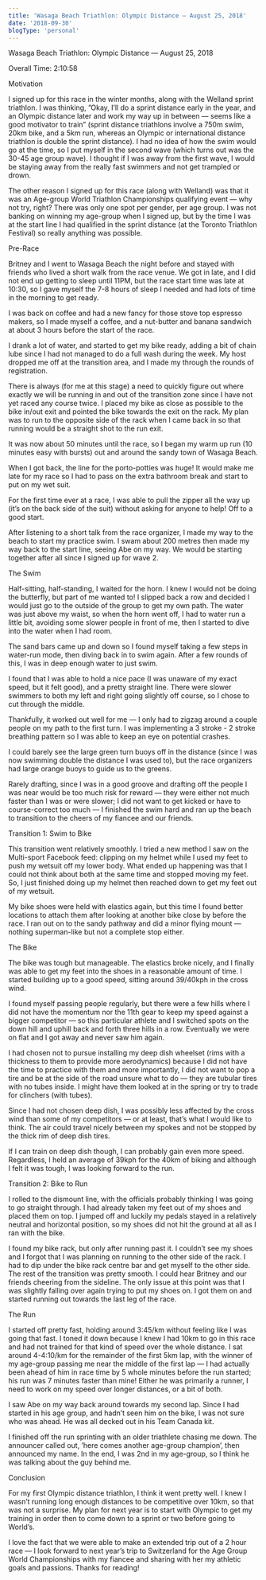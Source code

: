 ```yaml
---
title: 'Wasaga Beach Triathlon: Olympic Distance — August 25, 2018'
date: '2018-09-30'
blogType: 'personal'
---
```


Wasaga Beach Triathlon: Olympic Distance — August 25, 2018

Overall Time: 2:10:58

Motivation

I signed up for this race in the winter months, along with the Welland sprint triathlon. I was thinking, ”Okay, I’ll do a sprint distance early in the year, and an Olympic distance later and work my way up in between — seems like a good motivator to train” (sprint distance triathlons involve a 750m swim, 20km bike, and a 5km run, whereas an Olympic or international distance triathlon is double the sprint distance). I had no idea of how the swim would go at the time, so I put myself in the second wave (which turns out was the 30-45 age group wave). I thought if I was away from the first wave, I would be staying away from the really fast swimmers and not get trampled or drown.

The other reason I signed up for this race (along with Welland) was that it was an Age-group World Triathlon Championships qualifying event — why not try, right? There was only one spot per gender, per age group. I was not banking on winning my age-group when I signed up, but by the time I was at the start line I had qualified in the sprint distance (at the Toronto Triathlon Festival) so really anything was possible.

Pre-Race

Britney and I went to Wasaga Beach the night before and stayed with friends who lived a short walk from the race venue. We got in late, and I did not end up getting to sleep until 11PM, but the race start time was late at 10:30, so I gave myself the 7-8 hours of sleep I needed and had lots of time in the morning to get ready.

I was back on coffee and had a new fancy for those stove top espresso makers, so I made myself a coffee, and a nut-butter and banana sandwich at about 3 hours before the start of the race.

I drank a lot of water, and started to get my bike ready, adding a bit of chain lube since I had not managed to do a full wash during the week. My host dropped me off at the transition area, and I made my through the rounds of registration.

There is always (for me at this stage) a need to quickly figure out where exactly we will be running in and out of the transition zone since I have not yet raced any course twice. I placed my bike as close as possible to the bike in/out exit and pointed the bike towards the exit on the rack. My plan was to run to the opposite side of the rack when I came back in so that running would be a straight shot to the run exit.

It was now about 50 minutes until the race, so I began my warm up run (10 minutes easy with bursts) out and around the sandy town of Wasaga Beach.

When I got back, the line for the porto-potties was huge! It would make me late for my race so I had to pass on the extra bathroom break and start to put on my wet suit.

For the first time ever at a race, I was able to pull the zipper all the way up (it’s on the back side of the suit) without asking for anyone to help! Off to a good start.

After listening to a short talk from the race organizer, I made my way to the beach to start my practice swim. I swam about 200 metres then made my way back to the start line, seeing Abe on my way. We would be starting together after all since I signed up for wave 2.

The Swim

Half-sitting, half-standing, I waited for the horn. I knew I would not be doing the butterfly, but part of me wanted to! I slipped back a row and decided I would just go to the outside of the group to get my own path. The water was just above my waist, so when the horn went off, I had to water run a little bit, avoiding some slower people in front of me, then I started to dive into the water when I had room.

The sand bars came up and down so I found myself taking a few steps in water-run mode, then diving back in to swim again. After a few rounds of this, I was in deep enough water to just swim.

I found that I was able to hold a nice pace (I was unaware of my exact speed, but it felt good), and a pretty straight line. There were slower swimmers to both my left and right going slightly off course, so I chose to cut through the middle.

Thankfully, it worked out well for me — I only had to zigzag around a couple people on my path to the first turn. I was implementing a 3 stroke - 2 stroke breathing pattern so I was able to keep an eye on potential crashes.

I could barely see the large green turn buoys off in the distance (since I was now swimming double the distance I was used to), but the race organizers had large orange buoys to guide us to the greens.

Rarely drafting, since I was in a good groove and drafting off the people I was near would be too much risk for reward — they were either not much faster than I was or were slower; I did not want to get kicked or have to course-correct too much — I finished the swim hard and ran up the beach to transition to the cheers of my fiancee and our friends.

Transition 1: Swim to Bike

This transition went relatively smoothly. I tried a new method I saw on the Multi-sport Facebook feed: clipping on my helmet while I used my feet to push my wetsuit off my lower body. What ended up happening was that I could not think about both at the same time and stopped moving my feet. So, I just finished doing up my helmet then reached down to get my feet out of my wetsuit.

My bike shoes were held with elastics again, but this time I found better locations to attach them after looking at another bike close by before the race. I ran out on to the sandy pathway and did a minor flying mount — nothing superman-like but not a complete stop either.

The Bike

The bike was tough but manageable. The elastics broke nicely, and I finally was able to get my feet into the shoes in a reasonable amount of time. I started building up to a good speed, sitting around 39/40kph in the cross wind.

I found myself passing people regularly, but there were a few hills where I did not have the momentum nor the 11th gear to keep my speed against a bigger competitor — so this particular athlete and I switched spots on the down hill and uphill back and forth three hills in a row. Eventually we were on flat and I got away and never saw him again.

I had chosen not to pursue installing my deep dish wheelset (rims with a thickness to them to provide more aerodynamics) because I did not have the time to practice with them and more importantly, I did not want to pop a tire and be at the side of the road unsure what to do — they are tubular tires with no tubes inside. I might have them looked at in the spring or try to trade for clinchers (with tubes).

Since I had not chosen deep dish, I was possibly less affected by the cross wind than some of my competitors — or at least, that’s what I would like to think. The air could travel nicely between my spokes and not be stopped by the thick rim of deep dish tires.

If I can train on deep dish though, I can probably gain even more speed. Regardless, I held an average of 39kph for the 40km of biking and although I felt it was tough, I was looking forward to the run.

Transition 2: Bike to Run

I rolled to the dismount line, with the officials probably thinking I was going to go straight through. I had already taken my feet out of my shoes and placed them on top. I jumped off and luckily my pedals stayed in a relatively neutral and horizontal position, so my shoes did not hit the ground at all as I ran with the bike.

I found my bike rack, but only after running past it. I couldn’t see my shoes and I forgot that I was planning on running to the other side of the rack. I had to dip under the bike rack centre bar and get myself to the other side. The rest of the transition was pretty smooth. I could hear Britney and our friends cheering from the sideline. The only issue at this point was that I was slightly falling over again trying to put my shoes on. I got them on and started running out towards the last leg of the race.

The Run

I started off pretty fast, holding around 3:45/km without feeling like I was going that fast. I toned it down because I knew I had 10km to go in this race and had not trained for that kind of speed over the whole distance. I sat around 4-4:10/km for the remainder of the first 5km lap, with the winner of my age-group passing me near the middle of the first lap — I had actually been ahead of him in race time by 5 whole minutes before the run started; his run was 7 minutes faster than mine! Either he was primarily a runner, I need to work on my speed over longer distances, or a bit of both.

I saw Abe on my way back around towards my second lap. Since I had started in his age group, and hadn’t seen him on the bike, I was not sure who was ahead. He was all decked out in his Team Canada kit.

I finished off the run sprinting with an older triathlete chasing me down. The announcer called out, ’here comes another age-group champion’, then announced my name. In the end, I was 2nd in my age-group, so I think he was talking about the guy behind me.

Conclusion

For my first Olympic distance triathlon, I think it went pretty well. I knew I wasn’t running long enough distances to be competitive over 10km, so that was not a surprise. My plan for next year is to start with Olympic to get my training in order then to come down to a sprint or two before going to World’s.

I love the fact that we were able to make an extended trip out of a 2 hour race — I look forward to next year’s trip to Switzerland for the Age Group World Championships with my fiancee and sharing with her my athletic goals and passions. Thanks for reading!
